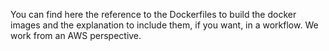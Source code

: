 You can find here the reference to the Dockerfiles to build the docker images and the explanation to include them, if you want, in a workflow. We work from an AWS perspective.